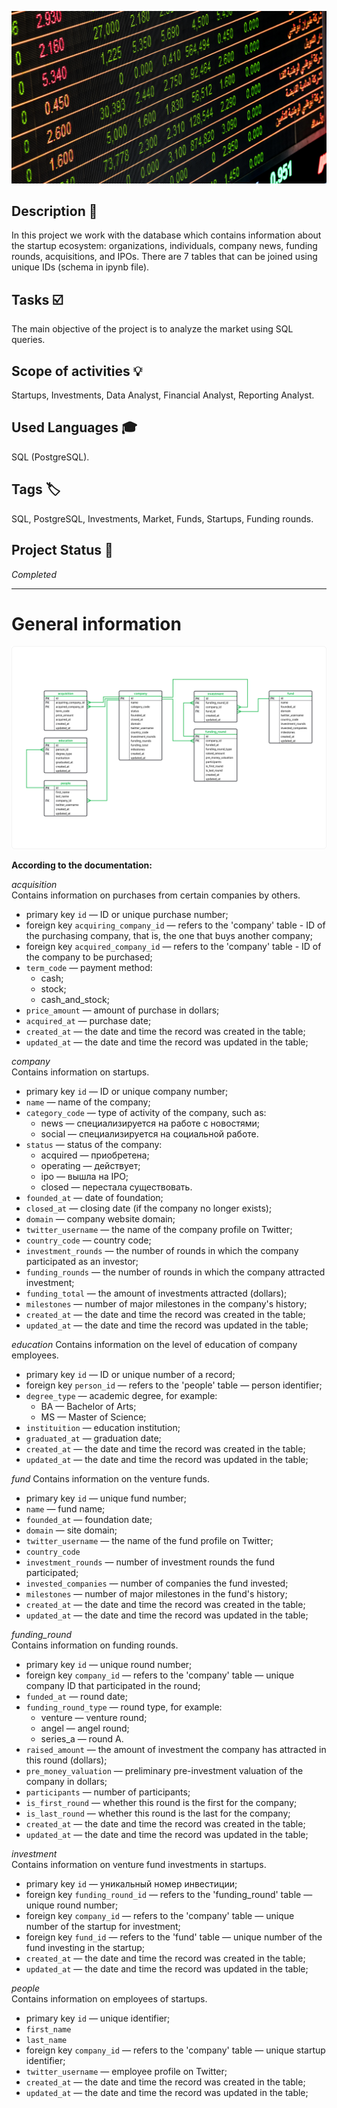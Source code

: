 ![Logo](investments.jpg)

## Description :key:
In this project we work with the database which contains information about the startup ecosystem: organizations, individuals, company news, funding rounds, acquisitions, and IPOs. There are 7 tables that can be joined using unique IDs (schema in ipynb file). 

## Tasks :ballot_box_with_check:
The main objective of the project is to analyze the market using SQL queries.

## Scope of activities :bulb:
Startups, Investments, Data Analyst, Financial Analyst, Reporting Analyst.


## Used Languages :mortar_board:
SQL (PostgreSQL).


## Tags :label:
SQL, PostgreSQL, Investments, Market, Funds, Startups, Funding rounds.


## Project Status :black_square_button:
_Completed_ 
____________________________________________________

# General information
![er](er.png)

**According to the documentation:**  

*acquisition*   
Contains information on purchases from certain companies by others.      


- primary key `id` — ID or unique purchase number;
- foreign key `acquiring_company_id` — refers to the 'company' table - ID of the purchasing company, that is, the one that buys another company;
- foreign key `acquired_company_id` — refers to the 'company' table - ID of the company to be purchased;
- `term_code` — payment method:
    - cash;
    - stock;
    - cash_and_stock;
- `price_amount` — amount of purchase in dollars;
- `acquired_at` — purchase date;
- `created_at` — the date and time the record was created in the table;
- `updated_at` — the date and time the record was updated in the table;

*company*    
Contains information on startups.


- primary key `id` — ID or unique company number;
- `name` — name of the company;
- `category_code` — type of activity of the company, such as:
    - news — специализируется на работе с новостями;
    - social — специализируется на социальной работе.
- `status` — status of the company:
    - acquired — приобретена;
    - operating — действует;
    - ipo — вышла на IPO;
    - closed — перестала существовать.
- `founded_at` — date of foundation;
- `closed_at` — closing date (if the company no longer exists);
- `domain` — company website domain;
- `twitter_username` — the name of the company profile on Twitter;
- `country_code` — country code;
- `investment_rounds` — the number of rounds in which the company participated as an investor;
- `funding_rounds` — the number of rounds in which the company attracted investment;
- `funding_total` — the amount of investments attracted (dollars);
- `milestones` — number of major milestones in the company's history;
- `created_at` — the date and time the record was created in the table;
- `updated_at` — the date and time the record was updated in the table;


*education*
Contains information on the level of education of company employees.      


- primary key `id` — ID or unique number of a record;
- foreign key `person_id` — refers to the 'people' table — person identifier;
- `degree_type` — academic degree, for example:
    - BA — Bachelor of Arts;
    - MS — Master of Science;
- `instituition` — education institution;
- `graduated_at` — graduation date;
- `created_at` — the date and time the record was created in the table;
- `updated_at` — the date and time the record was updated in the table;     

*fund*
Contains information on the venture funds.

- primary key `id` — unique fund number;
- `name` — fund name;
- `founded_at` — foundation date;
- `domain` — site domain;
- `twitter_username` — the name of the fund profile on Twitter;
- `country_code`
- `investment_rounds` — number of investment rounds the fund participated;
- `invested_companies` — number of companies the fund invested;
- `milestones` — number of major milestones in the fund's history;
- `created_at` — the date and time the record was created in the table;
- `updated_at` — the date and time the record was updated in the table;   

*funding_round*        
Contains information on funding rounds.            


- primary key `id` — unique round number;
- foreign key `company_id` — refers to the 'company' table  — unique company ID that participated in the round;
- `funded_at` — round date;
- `funding_round_type` — round type, for example:
    - venture — venture round;
    - angel — angel round;
    - series_a — round A.
- `raised_amount` — the amount of investment the company has attracted in this round (dollars);
- `pre_money_valuation` — preliminary pre-investment valuation of the company in dollars;
- `participants` — number of participants;
- `is_first_round` — whether this round is the first for the company;
- `is_last_round` — whether this round is the last for the company;
- `created_at` — the date and time the record was created in the table;
- `updated_at` — the date and time the record was updated in the table;       

*investment*       
Contains information on venture fund investments in startups.      


- primary key `id` — уникальный номер инвестиции;
- foreign key `funding_round_id` — refers to the 'funding_round' table — unique round number;
- foreign key `company_id` — refers to the 'company' table — unique number of the startup for investment;
- foreign key `fund_id` — refers to the 'fund' table — unique number of the fund investing in the startup;
- `created_at` — the date and time the record was created in the table;
- `updated_at` — the date and time the record was updated in the table;       

*people*      
Contains information on employees of startups.          


- primary key `id` — unique identifier;
- `first_name`
- `last_name`
- foreign key `company_id` — refers to the 'company' table — unique startup identifier;
- `twitter_username` — employee profile on Twitter;
- `created_at` — the date and time the record was created in the table;
- `updated_at` — the date and time the record was updated in the table;
